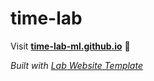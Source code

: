 
# time-lab

Visit **[time-lab-ml.github.io](https://time-lab-ml.github.io)** 🚀

_Built with [Lab Website Template](https://greene-lab.gitbook.io/lab-website-template-docs)_
